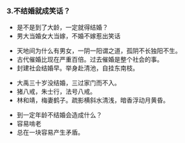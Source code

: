 ### 3.不结婚就成笑话？
>
- 是不是到了大龄，一定就得结婚？
- 男大当婚女大当嫁，不婚不嫁惹出笑话
>
- 天地间为什么有男女，一阴一阳谓之道，孤阴不长独阳不生。
- 古代催婚比现在严重百倍。过去催婚是整个社会的事。
- 封建社会结婚早。举身赴清池，自挂东南枝。
>
- 大禹三十岁没结婚，三过家门而不入。
- 猪八戒，朱士行，法号八戒。
- 林和靖，梅妻鹤子。疏影横斜水清浅，暗香浮动月黄昏。
>
- 到一定年龄不结婚会造成什么？
- 容易啃老
- 总在一块容易产生矛盾。

